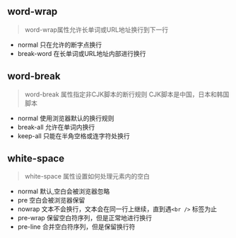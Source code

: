 ## word-wrap
> word-wrap属性允许长单词或URL地址换行到下一行

- normal
  只在允许的断字点换行
- break-word
  在长单词或URL地址内部进行换行

## word-break
> word-break 属性指定非CJK脚本的断行规则
> CJK脚本是中国，日本和韩国脚本

- normal
  使用浏览器默认的换行规则
- break-all
  允许在单词内换行
- keep-all
  只能在半角空格或连字符处换行

## white-space
> white-space 属性设置如何处理元素内的空白

- normal
  默认,空白会被浏览器忽略
- pre
  空白会被浏览器保留
- nowrap
  文本不会换行，文本会在同一行上继续，直到遇`<br />` 标签为止
- pre-wrap
  保留空白符序列，但是正常地进行换行
- pre-line
  合并空白符序列，但是保留换行符